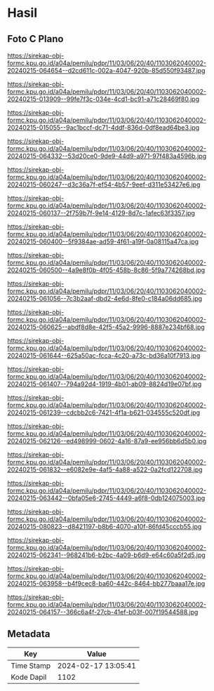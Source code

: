 # Hasil

## Foto C Plano

https://sirekap-obj-formc.kpu.go.id/a04a/pemilu/pdpr/11/03/06/20/40/1103062040002-20240215-064654--d2cd611c-002a-4047-920b-85d550f93487.jpg

https://sirekap-obj-formc.kpu.go.id/a04a/pemilu/pdpr/11/03/06/20/40/1103062040002-20240215-013909--99fe7f3c-034e-4cd1-bc91-a71c28469f80.jpg

https://sirekap-obj-formc.kpu.go.id/a04a/pemilu/pdpr/11/03/06/20/40/1103062040002-20240215-015055--9ac1bccf-dc71-4ddf-836d-0df8ead64be3.jpg

https://sirekap-obj-formc.kpu.go.id/a04a/pemilu/pdpr/11/03/06/20/40/1103062040002-20240215-064332--53d20ce0-9de9-44d9-a971-97f483a4596b.jpg

https://sirekap-obj-formc.kpu.go.id/a04a/pemilu/pdpr/11/03/06/20/40/1103062040002-20240215-060247--d3c36a7f-ef54-4b57-9eef-d311e53427e6.jpg

https://sirekap-obj-formc.kpu.go.id/a04a/pemilu/pdpr/11/03/06/20/40/1103062040002-20240215-060137--2f759b7f-9e14-4129-8d7c-1afec63f3357.jpg

https://sirekap-obj-formc.kpu.go.id/a04a/pemilu/pdpr/11/03/06/20/40/1103062040002-20240215-060400--5f9384ae-ad59-4f61-a19f-0a08115a47ca.jpg

https://sirekap-obj-formc.kpu.go.id/a04a/pemilu/pdpr/11/03/06/20/40/1103062040002-20240215-060500--4a9e8f0b-4f05-458b-8c86-5f9a774268bd.jpg

https://sirekap-obj-formc.kpu.go.id/a04a/pemilu/pdpr/11/03/06/20/40/1103062040002-20240215-061056--7c3b2aaf-dbd2-4e6d-8fe0-c184a06dd685.jpg

https://sirekap-obj-formc.kpu.go.id/a04a/pemilu/pdpr/11/03/06/20/40/1103062040002-20240215-060625--abdf8d8e-42f5-45a2-9996-8887e234bf68.jpg

https://sirekap-obj-formc.kpu.go.id/a04a/pemilu/pdpr/11/03/06/20/40/1103062040002-20240215-061644--625a50ac-fcca-4c20-a73c-bd36a10f7913.jpg

https://sirekap-obj-formc.kpu.go.id/a04a/pemilu/pdpr/11/03/06/20/40/1103062040002-20240215-061407--794a92d4-1919-4b01-ab09-8824d19e07bf.jpg

https://sirekap-obj-formc.kpu.go.id/a04a/pemilu/pdpr/11/03/06/20/40/1103062040002-20240215-061239--cdcbb2c6-7421-4f1a-b621-034555c520df.jpg

https://sirekap-obj-formc.kpu.go.id/a04a/pemilu/pdpr/11/03/06/20/40/1103062040002-20240215-062126--ed498999-0602-4a16-87a9-ee956bb6d5b0.jpg

https://sirekap-obj-formc.kpu.go.id/a04a/pemilu/pdpr/11/03/06/20/40/1103062040002-20240215-061832--e6082e9e-4af5-4a88-a522-0a2fcd122708.jpg

https://sirekap-obj-formc.kpu.go.id/a04a/pemilu/pdpr/11/03/06/20/40/1103062040002-20240215-063442--0bfa05e6-2745-4449-a6f8-0db124075003.jpg

https://sirekap-obj-formc.kpu.go.id/a04a/pemilu/pdpr/11/03/06/20/40/1103062040002-20240215-080823--d8421197-b8b6-4070-a10f-86fd45cccb55.jpg

https://sirekap-obj-formc.kpu.go.id/a04a/pemilu/pdpr/11/03/06/20/40/1103062040002-20240215-062341--968241b6-b2bc-4a09-b6d9-e64c60a5f2d5.jpg

https://sirekap-obj-formc.kpu.go.id/a04a/pemilu/pdpr/11/03/06/20/40/1103062040002-20240215-063958--b4f9cec8-ba60-442c-8464-bb277baaa17e.jpg

https://sirekap-obj-formc.kpu.go.id/a04a/pemilu/pdpr/11/03/06/20/40/1103062040002-20240215-064157--366c6a4f-27cb-41ef-b03f-007f19544588.jpg


## Metadata

| Key        | Value               |
| ---------- | ------------------- |
| Time Stamp | 2024-02-17 13:05:41 |
| Kode Dapil | 1102                |



